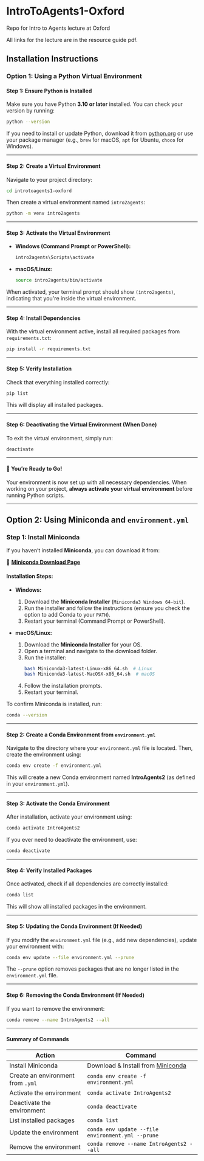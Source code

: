 # IntroToAgents1-Oxford
Repo for Intro to Agents lecture at Oxford

All links for the lecture are in the resource guide pdf.

## Installation Instructions

### Option 1: Using a Python Virtual Environment

#### **Step 1: Ensure Python is Installed**
Make sure you have Python **3.10 or later** installed. You can check your version by running:

```sh
python --version
```

If you need to install or update Python, download it from [python.org](https://www.python.org/downloads/) or use your package manager (e.g., `brew` for macOS, `apt` for Ubuntu, `choco` for Windows).

---

#### **Step 2: Create a Virtual Environment**
Navigate to your project directory:

```sh
cd introtoagents1-oxford
```

Then create a virtual environment named `intro2agents`:

```sh
python -m venv intro2agents
```

---

#### **Step 3: Activate the Virtual Environment**
- **Windows (Command Prompt or PowerShell):**
  ```sh
  intro2agents\Scripts\activate
  ```
- **macOS/Linux:**
  ```sh
  source intro2agents/bin/activate
  ```

When activated, your terminal prompt should show `(intro2agents)`, indicating that you're inside the virtual environment.

---

#### **Step 4: Install Dependencies**
With the virtual environment active, install all required packages from `requirements.txt`:

```sh
pip install -r requirements.txt
```

---

#### **Step 5: Verify Installation**
Check that everything installed correctly:

```sh
pip list
```

This will display all installed packages.

---

#### **Step 6: Deactivating the Virtual Environment (When Done)**
To exit the virtual environment, simply run:

```sh
deactivate
```

---

#### 🎯 **You’re Ready to Go!**
Your environment is now set up with all necessary dependencies. When working on your project, **always activate your virtual environment** before running Python scripts.

---

## Option 2: Using Miniconda and `environment.yml`

### **Step 1: Install Miniconda**
If you haven’t installed **Miniconda**, you can download it from:

🔗 **[Miniconda Download Page](https://docs.conda.io/en/latest/miniconda.html)**

#### **Installation Steps:**
- **Windows:**
  1. Download the **Miniconda Installer** (`Miniconda3 Windows 64-bit`).
  2. Run the installer and follow the instructions (ensure you check the option to add Conda to your `PATH`).
  3. Restart your terminal (Command Prompt or PowerShell).

- **macOS/Linux:**
  1. Download the **Miniconda Installer** for your OS.
  2. Open a terminal and navigate to the download folder.
  3. Run the installer:
     ```sh
     bash Miniconda3-latest-Linux-x86_64.sh  # Linux
     bash Miniconda3-latest-MacOSX-x86_64.sh  # macOS
     ```
  4. Follow the installation prompts.
  5. Restart your terminal.

To confirm Miniconda is installed, run:
```sh
conda --version
```
---

#### **Step 2: Create a Conda Environment from `environment.yml`**
Navigate to the directory where your `environment.yml` file is located. Then, create the environment using:

```sh
conda env create -f environment.yml
```

This will create a new Conda environment named **IntroAgents2** (as defined in your `environment.yml`).

---

#### **Step 3: Activate the Conda Environment**
After installation, activate your environment using:

```sh
conda activate IntroAgents2
```

If you ever need to deactivate the environment, use:

```sh
conda deactivate
```

---

#### **Step 4: Verify Installed Packages**
Once activated, check if all dependencies are correctly installed:

```sh
conda list
```

This will show all installed packages in the environment.

---

#### **Step 5: Updating the Conda Environment (If Needed)**

If you modify the `environment.yml` file (e.g., add new dependencies), update your environment with:

```sh
conda env update --file environment.yml --prune
```

The `--prune` option removes packages that are no longer listed in the `environment.yml` file.

---

#### **Step 6: Removing the Conda Environment (If Needed)**
If you want to remove the environment:

```sh
conda remove --name IntroAgents2 --all
```

---

#### **Summary of Commands**
| **Action**                          | **Command** |
|-------------------------------------|------------|
| Install Miniconda                   | Download & Install from [Miniconda](https://docs.conda.io/en/latest/miniconda.html) |
| Create an environment from `.yml`   | `conda env create -f environment.yml` |
| Activate the environment            | `conda activate IntroAgents2` |
| Deactivate the environment          | `conda deactivate` |
| List installed packages             | `conda list` |
| Update the environment              | `conda env update --file environment.yml --prune` |
| Remove the environment              | `conda remove --name IntroAgents2 --all` |
